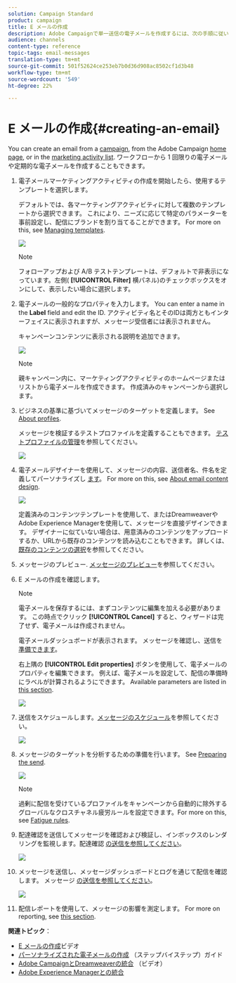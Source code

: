 ```yaml
---
solution: Campaign Standard
product: campaign
title: E メールの作成
description: Adobe Campaignで単一送信の電子メールを作成するには、次の手順に従います。
audience: channels
content-type: reference
topic-tags: email-messages
translation-type: tm+mt
source-git-commit: 501f52624ce253eb7b0d36d908ac8502cf1d3b48
workflow-type: tm+mt
source-wordcount: '549'
ht-degree: 22%

---
```



# E メールの作成{#creating-an-email}

You can create an email from a [campaign](../../start/using/marketing-activities.md#creating-a-marketing-activity), from the Adobe Campaign [home page](../../start/using/interface-description.md#home-page), or in the [marketing activity list](../../start/using/marketing-activities.md#about-marketing-activities). ワークフローから 1 回限りの電子メールや定期的な電子メールを作成することもできます。

1. 電子メールマーケティングアクティビティの作成を開始したら、使用するテンプレートを選択します。

   デフォルトでは、各マーケティングアクティビティに対して複数のテンプレートから選択できます。 これにより、ニーズに応じて特定のパラメーターを事前設定し、配信にブランドを割り当てることができます。 For more on this, see [Managing templates](../../start/using/marketing-activity-templates.md).

   ![](assets/email_creation_1.png)

   >[!NOTE]
   >
   >フォローアップおよび A/B テストテンプレートは、デフォルトで非表示になっています。左側( **[!UICONTROL Filter]** 横パネル)のチェックボックスをオンにして、表示したい場合に選択します。

1. 電子メールの一般的なプロパティを入力します。 You can enter a name in the **Label** field and edit the ID. アクティビティ名とそのIDは両方ともインターフェイスに表示されますが、メッセージ受信者には表示されません。

   キャンペーンコンテンツに表示される説明を追加できます。

   ![](assets/email_creation_2.png)

   >[!NOTE]
   >
   >親キャンペーン内に、マーケティングアクティビティのホームページまたはリストから電子メールを作成できます。 作成済みのキャンペーンから選択します。

1. ビジネスの基準に基づいてメッセージのターゲットを定義します。 See [About profiles](../../audiences/using/about-profiles.md).

   メッセージを検証するテストプロファイルを定義することもできます。 [テストプロファイルの管理](../../audiences/using/managing-test-profiles.md)を参照してください。

   ![](assets/email_creation_3.png)

1. 電子メールデザイナーを使用して、メッセージの内容、送信者名、件名を定義してパーソナライズし [ます](../../designing/using/designing-content-in-adobe-campaign.md)。 For more on this, see [About email content design](../../designing/using/designing-content-in-adobe-campaign.md).

   ![](assets/email_creation_4.png)

   定義済みのコンテンツテンプレートを使用して、またはDreamweaverやAdobe Experience Managerを使用して、メッセージを直接デザインできます。 デザイナーに似ていない場合は、用意済みのコンテンツをアップロードするか、URLから既存のコンテンツを読み込むこともできます。 詳しくは、[既存のコンテンツの選択](../../designing/using/using-existing-content.md)を参照してください。

1. メッセージのプレビュー. [メッセージのプレビュー](../../sending/using/previewing-messages.md)を参照してください。
1. E メールの作成を確認します。

   >[!NOTE]
   >
   >電子メールを保存するには、まずコンテンツに編集を加える必要があります。 この時点でクリック **[!UICONTROL Cancel]** すると、ウィザードは完了せず、電子メールは作成されません。

   電子メールダッシュボードが表示されます。 メッセージを確認し、送信を [準備できます](../../sending/using/preparing-the-send.md)。

   右上隅の **[!UICONTROL Edit properties]** ボタンを使用して、電子メールのプロパティを編集できます。 例えば、電子メールを設定して、配信の準備時にラベルが計算されるようにできます。  Available parameters are listed in [this section](../../administration/using/configuring-email-channel.md#list-of-email-properties).

   ![](assets/delivery_dashboard_2.png)

1. 送信をスケジュールします。[メッセージのスケジュール](../../sending/using/about-scheduling-messages.md)を参照してください。

   ![](assets/delivery_planning.png)

1. メッセージのターゲットを分析するための準備を行います。 See [Preparing the send](../../sending/using/confirming-the-send.md).

   ![](assets/preparing_delivery_2.png)

   >[!NOTE]
   >
   >過剰に配信を受けているプロファイルをキャンペーンから自動的に除外するグローバルなクロスチャネル疲労ルールを設定できます。For more on this, see [Fatigue rules](../../sending/using/fatigue-rules.md).

1. 配達確認を送信してメッセージを確認および検証し、インボックスのレンダリングを監視します。配達確認 [の送信を参照してください](../../sending/using/sending-proofs.md)。

   ![](assets/bat_select.png)

1. メッセージを送信し、メッセージダッシュボードとログを通じて配信を確認します。 メッセージ [の送信を参照してください](../../sending/using/confirming-the-send.md)。

   ![](assets/confirm_delivery.png)

1. 配信レポートを使用して、メッセージの影響を測定します。 For more on reporting, see [this section](../../reporting/using/about-dynamic-reports.md).

**関連トピック**：

* [E メールの作成](https://docs.adobe.com/content/help/en/campaign-learn/campaign-standard-tutorials/getting-started/create-email-from-homepage.html)ビデオ
* [パーソナライズされた電子メールの作成](https://helpx.adobe.com/jp/campaign/kb/acs-get-started-with-emails.html) （ステップバイステップ）ガイド
* [Adobe CampaignとDreamweaverの統合](https://docs.adobe.com/content/help/ja-JP/campaign-standard-learn/tutorials/designing-content/email-designer/dreamweaver-integration.translate.html) （ビデオ）
* [Adobe Experience Managerとの統合](../../integrating/using/integrating-with-experience-manager.md)

